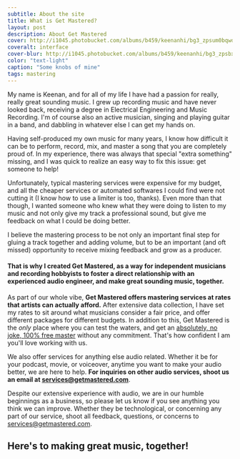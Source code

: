 ```yaml
---
subtitle: About the site
title: What is Get Mastered?
layout: post
description: About Get Mastered
cover: http://i1045.photobucket.com/albums/b459/keenanhi/bg3_zpsum0bqwdt.jpg
coveralt: interface
cover-blur: http://i1045.photobucket.com/albums/b459/keenanhi/bg3_zpsbxllc2tb.jpg
color: "text-light"
caption: "Some knobs of mine"
tags: mastering
---
```


My name is Keenan, and for all of my life I have had a passion for really, really great sounding music. I grew up recording music and have never looked back, receiving a degree in Electrical Engineering and Music Recording. I'm of course also an active musician, singing and playing guitar in a band, and dabbling in whatever else I can get my hands on.

Having self-produced my own music for many years, I know how difficult it can be to perform, record, mix, and master a song that you are completely proud of. In my experience, there was always that special "extra something" missing, and I was quick to realize an easy way to fix this issue: get someone to help!

Unfortunately, typical mastering services were expensive for my budget, and all the cheaper services or automated softwares I could find were not cutting it (I know how to use a limiter is too, thanks). Even more than that though, I wanted someone who knew what they were doing to listen to my music and not only give my track a professional sound, but give me feedback on what I could be doing better.

I believe the mastering process to be not only an important final step for gluing a track together and adding volume, but to be an important (and oft missed) opportunity to receive mixing feedback and grow as a producer.

#### That is why I created Get Mastered, as a way for independent musicians and recording hobbyists to foster a direct relationship with an experienced audio engineer, and make great sounding music, together.

As part of our whole vibe, **Get Mastered offers mastering services at rates that artists can actually afford.** After extensive data collection, I have set my rates to sit around what musicians consider a fair price, and offer different packages for different budgets. In addition to this, Get Mastered is the *only* place where you can test the waters, and get an [absolutely, no joke, 100% free master](/) without any commitment. That's how confident I am you'll love working with us.

We also offer services for anything else audio related. Whether it be for your podcast, movie, or voiceover, anytime you want to make your audio better, we are here to help. **For inquiries on other audio services, shoot us an email at <a href="mailto:services@getmastered.com?Subject=Other%20audio%20services" target="_top">services@getmastered.com</a>**.

Despite our extensive experience with audio, we are in our humble beginnings as a business, so please let us know if you see anything you think we can improve. Whether they be technological, or concerning any part of our service, shoot all feedback, questions, or concerns to <a href="mailto:services@getmastered.com?Subject=Other%20audio%20services" target="_top">services@getmastered.com</a>.

## Here's to making great music, together!
